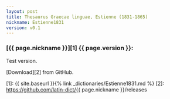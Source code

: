 ```yaml
---
layout: post
title: Thesaurus Graecae linguae, Estienne (1831-1865)
nickname: Estienne1831
version: v0.1
---
```


### [{{ page.nickname }}][1] {{ page.version }}:

Test version.


[Download][2] from GitHub.


[1]: {{ site.baseurl }}{% link _dictionaries/Estienne1831.md %}
[2]: https://github.com/latin-dict/{{ page.nickname }}/releases

